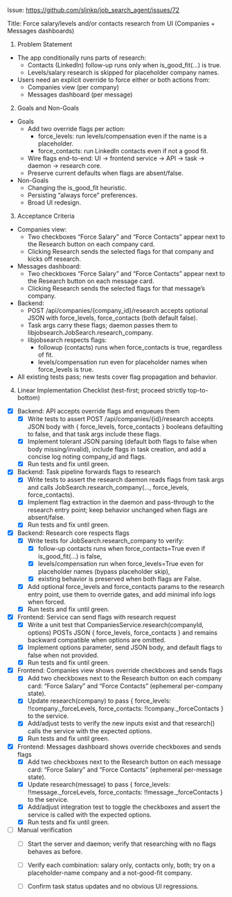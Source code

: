 Issue: https://github.com/slinkp/job_search_agent/issues/72

Title: Force salary/levels and/or contacts research from UI (Companies + Messages dashboards)

1) Problem Statement
- The app conditionally runs parts of research:
  - Contacts (LinkedIn) follow-up runs only when is_good_fit(...) is true.
  - Levels/salary research is skipped for placeholder company names.
- Users need an explicit override to force either or both actions from:
  - Companies view (per company)
  - Messages dashboard (per message)

2) Goals and Non-Goals
- Goals
  - Add two override flags per action:
    - force_levels: run levels/compensation even if the name is a placeholder.
    - force_contacts: run LinkedIn contacts even if not a good fit.
  - Wire flags end-to-end: UI → frontend service → API → task → daemon → research core.
  - Preserve current defaults when flags are absent/false.
- Non-Goals
  - Changing the is_good_fit heuristic.
  - Persisting “always force” preferences.
  - Broad UI redesign.

3) Acceptance Criteria
- Companies view:
  - Two checkboxes “Force Salary” and “Force Contacts” appear next to the Research button on each company card.
  - Clicking Research sends the selected flags for that company and kicks off research.
- Messages dashboard:
  - Two checkboxes “Force Salary” and “Force Contacts” appear next to the Research button on each message card.
  - Clicking Research sends the selected flags for that message’s company.
- Backend:
  - POST /api/companies/{company_id}/research accepts optional JSON with force_levels, force_contacts (both default false).
  - Task args carry these flags; daemon passes them to libjobsearch.JobSearch.research_company.
  - libjobsearch respects flags:
    - followup (contacts) runs when force_contacts is true, regardless of fit.
    - levels/compensation run even for placeholder names when force_levels is true.
- All existing tests pass; new tests cover flag propagation and behavior.

4) Linear Implementation Checklist (test-first; proceed strictly top-to-bottom)

- [x] Backend: API accepts override flags and enqueues them
  - [x] Write tests to assert POST /api/companies/{id}/research accepts JSON body with { force_levels, force_contacts } booleans defaulting to false, and that task args include these flags.
  - [x] Implement tolerant JSON parsing (default both flags to false when body missing/invalid), include flags in task creation, and add a concise log noting company_id and flags.
  - [x] Run tests and fix until green.

- [x] Backend: Task pipeline forwards flags to research
  - [x] Write tests to assert the research daemon reads flags from task args and calls JobSearch.research_company(..., force_levels, force_contacts).
  - [x] Implement flag extraction in the daemon and pass-through to the research entry point; keep behavior unchanged when flags are absent/false.
  - [x] Run tests and fix until green.

- [x] Backend: Research core respects flags
  - [x] Write tests for JobSearch.research_company to verify:
    - [x] follow-up contacts runs when force_contacts=True even if is_good_fit(...) is false,
    - [x] levels/compensation run when force_levels=True even for placeholder names (bypass placeholder skip),
    - [x] existing behavior is preserved when both flags are False.
  - [x] Add optional force_levels and force_contacts params to the research entry point, use them to override gates, and add minimal info logs when forced.
  - [x] Run tests and fix until green.

- [x] Frontend: Service can send flags with research request
  - [x] Write a unit test that CompaniesService.research(companyId, options) POSTs JSON { force_levels, force_contacts } and remains backward compatible when options are omitted.
  - [x] Implement options parameter, send JSON body, and default flags to false when not provided.
  - [x] Run tests and fix until green.

- [x] Frontend: Companies view shows override checkboxes and sends flags
  - [x] Add two checkboxes next to the Research button on each company card: “Force Salary” and “Force Contacts” (ephemeral per-company state).
  - [x] Update research(company) to pass { force_levels: !!company._forceLevels, force_contacts: !!company._forceContacts } to the service.
  - [x] Add/adjust tests to verify the new inputs exist and that research() calls the service with the expected options.
  - [x] Run tests and fix until green.

- [x] Frontend: Messages dashboard shows override checkboxes and sends flags
  - [x] Add two checkboxes next to the Research button on each message card: “Force Salary” and “Force Contacts” (ephemeral per-message state).
  - [x] Update research(message) to pass { force_levels: !!message._forceLevels, force_contacts: !!message._forceContacts } to the service.
  - [x] Add/adjust integration test to toggle the checkboxes and assert the service is called with the expected options.
  - [x] Run tests and fix until green.

- [ ] Manual verification
  - [ ] Start the server and daemon; verify that researching with no flags behaves as before.
  - [ ] Verify each combination: salary only, contacts only, both; try on a placeholder-name company and a not-good-fit company.
  - [ ] Confirm task status updates and no obvious UI regressions.

